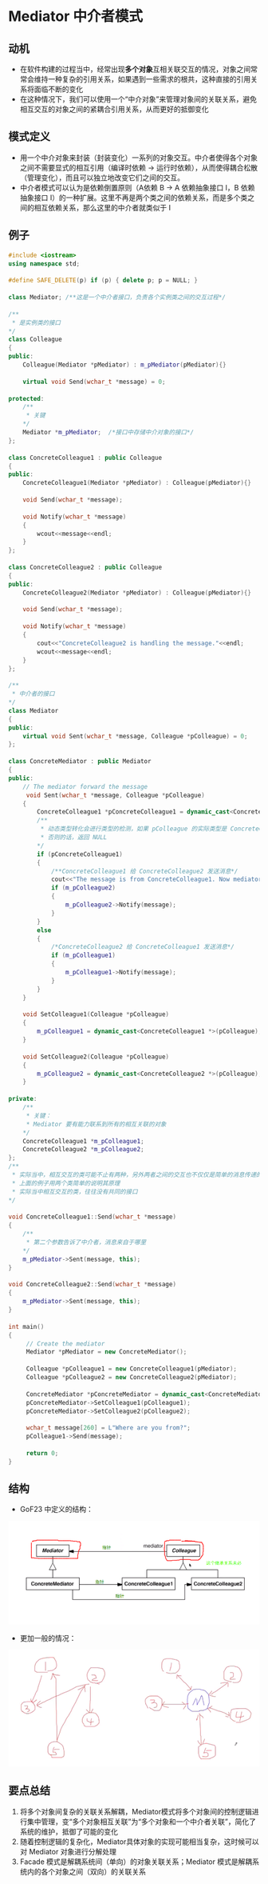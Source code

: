 # Mediator 中介者模式

## 动机

* 在软件构建的过程当中，经常出现**多个对象**互相关联交互的情况，对象之间常常会维持一种复杂的引用关系，如果遇到一些需求的根共，这种直接的引用关系将面临不断的变化
* 在这种情况下，我们可以使用一个“中介对象”来管理对象间的关联关系，避免相互交互的对象之间的紧耦合引用关系，从而更好的抵御变化

## 模式定义

* 用一个中介对象来封装（封装变化）一系列的对象交互。中介者使得各个对象之间不需要显式的相互引用（编译时依赖 $\rightarrow$ 运行时依赖），从而使得耦合松散（管理变化），而且可以独立地改变它们之间的交互。
* 中介者模式可以认为是依赖倒置原则（A依赖 B $\rightarrow$ A  依赖抽象接口 I，B 依赖抽象接口 I）的一种扩展。这里不再是两个类之间的依赖关系，而是多个类之间的相互依赖关系，那么这里的中介者就类似于 I

## 例子

```c++
#include <iostream>
using namespace std;

#define SAFE_DELETE(p) if (p) { delete p; p = NULL; }

class Mediator;	/**这是一个中介者接口，负责各个实例类之间的交互过程*/

/**
 * 是实例类的接口
*/
class Colleague
{
public:
	Colleague(Mediator *pMediator) : m_pMediator(pMediator){}

	virtual void Send(wchar_t *message) = 0;

protected:
	/**
	 * 关键
	*/
	Mediator *m_pMediator;	/*接口中存储中介对象的接口*/
};

class ConcreteColleague1 : public Colleague
{
public:
	ConcreteColleague1(Mediator *pMediator) : Colleague(pMediator){}

	void Send(wchar_t *message);

	void Notify(wchar_t *message)
	{
		wcout<<message<<endl;
	}
};

class ConcreteColleague2 : public Colleague
{
public:
	ConcreteColleague2(Mediator *pMediator) : Colleague(pMediator){}

	void Send(wchar_t *message);

	void Notify(wchar_t *message)
	{
		cout<<"ConcreteColleague2 is handling the message."<<endl;
		wcout<<message<<endl;
	}
};

/**
 * 中介者的接口
*/
class Mediator
{
public:
	virtual void Sent(wchar_t *message, Colleague *pColleague) = 0;
};

class ConcreteMediator : public Mediator
{
public:
	// The mediator forward the message
	 void Sent(wchar_t *message, Colleague *pColleague)
	{
		ConcreteColleague1 *pConcreteColleague1 = dynamic_cast<ConcreteColleague1 *>(pColleague);
		/**
		 * 动态类型转化会进行类型的检测，如果 pColleague 的实际类型是 ConcreteColleague1 类型，那么可以转化成功
		 * 否则的话，返回 NULL
		*/
		if (pConcreteColleague1)
		{
			/**ConcreteColleague1 给 ConcreteColleague2 发送消息*/
			cout<<"The message is from ConcreteColleague1. Now mediator forward it to ConcreteColleague2"<<endl;
			if (m_pColleague2)
			{
				m_pColleague2->Notify(message);
			}
		}
		else
		{
			/*ConcreteColleague2 给 ConcreteColleague1 发送消息*/
			if (m_pColleague1)
			{
				m_pColleague1->Notify(message);
			}
		}
	}

	void SetColleague1(Colleague *pColleague)
	{
		m_pColleague1 = dynamic_cast<ConcreteColleague1 *>(pColleague);
	}

	void SetColleague2(Colleague *pColleague)
	{
		m_pColleague2 = dynamic_cast<ConcreteColleague2 *>(pColleague);
	}

private:
	/**
	 * 关键：
	 * Mediator 要有能力联系到所有的相互关联的对象
	*/
	ConcreteColleague1 *m_pColleague1;
	ConcreteColleague2 *m_pColleague2;
};
/**
 * 实际当中，相互交互的类可能不止有两种，另外两者之间的交互也不仅仅是简单的消息传递的过程
 * 上面的例子用两个类简单的说明其原理
 * 实际当中相互交互的类，往往没有共同的接口
*/

void ConcreteColleague1::Send(wchar_t *message)
{
	/**
	 * 第二个参数告诉了中介者，消息来自于哪里
	*/
	m_pMediator->Sent(message, this);
}

void ConcreteColleague2::Send(wchar_t *message)
{
	m_pMediator->Sent(message, this);
}

int main()
{
	 // Create the mediator
	 Mediator *pMediator = new ConcreteMediator();

	 Colleague *pColleague1 = new ConcreteColleague1(pMediator);
	 Colleague *pColleague2 = new ConcreteColleague2(pMediator);

	 ConcreteMediator *pConcreteMediator = dynamic_cast<ConcreteMediator *>(pMediator);
	 pConcreteMediator->SetColleague1(pColleague1);
	 pConcreteMediator->SetColleague2(pColleague2);

	 wchar_t message[260] = L"Where are you from?";
	 pColleague1->Send(message);

	 return 0;
}
```



## 结构

* GoF23 中定义的结构：

![](./img/mediator1.png)

* 更加一般的情况：

![](./img/mediator2.png)

## 要点总结

1. 将多个对象间复杂的关联关系解耦，Mediator模式将多个对象间的控制逻辑进行集中管理，变“多个对象相互关联”为“多个对象和一个中介者关联”，简化了系统的维护，抵御了可能的变化
2. 随着控制逻辑的复杂化，Mediator具体对象的实现可能相当复杂，这时候可以对 Mediator 对象进行分解处理
3. Facade 模式是解耦系统间（单向）的对象关联关系；Mediator 模式是解耦系统内的各个对象之间（双向）的关联关系